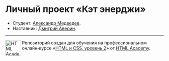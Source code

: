 # Личный проект «Кэт энерджи»

* Студент: [Александр Медведев](https://up.htmlacademy.ru/adaptive/18/user/1174257).
* Наставник: [Дмитрий Аверин](https://htmlacademy.ru/profile/id1061531).

---

<a href="https://htmlacademy.ru/intensive/adaptive"><img align="left" width="50" height="50" alt="HTML Academy" src="https://up.htmlacademy.ru/static/img/intensive/adaptive/logo-for-github-2.png"></a>

Репозиторий создан для обучения на профессиональном онлайн‑курсе «[HTML и CSS, уровень 2](https://htmlacademy.ru/intensive/adaptive)» от [HTML Academy](https://htmlacademy.ru).

[travis-image]: https://travis-ci.com/htmlacademy-adaptive/1174257-cat-energy-18.svg?branch=master
[travis-url]: https://travis-ci.com/htmlacademy-adaptive/1174257-cat-energy-18
[dependency-image]: https://david-dm.org/htmlacademy-adaptive/1174257-cat-energy-18/dev-status.svg?style=flat-square
[dependency-url]: https://david-dm.org/htmlacademy-adaptive/1174257-cat-energy-18?type=dev
